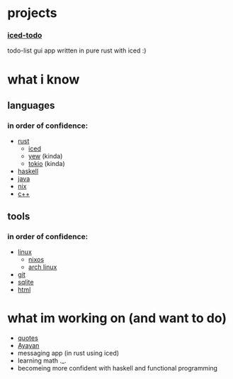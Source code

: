 # projects
### [iced-todo](https://github.com/Pickles888/iced-todo)
todo-list gui app written in pure rust with iced :)

# what i know
## languages
### in order of confidence:
- [rust](https://www.rust-lang.org/)
  - [iced](https://iced.rs/)
  - [yew](https://yew.rs/) (kinda)
  - [tokio](https://tokio.rs/) (kinda)
- [haskell](https://www.haskell.org/)
- [java](https://www.java.com/en/)
- [nix](https://nix.dev/manual/nix/2.18/language/index.html)
- [c++](https://isocpp.org/)

## tools
### in order of confidence:
- [linux](https://kernel.org/)
  - [nixos](https://nixos.org/)
  - [arch linux](https://archlinux.org/)
- [git](https://git-scm.com/)
- [sqlite](https://www.sqlite.org/index.html)
- [html](https://html.spec.whatwg.org/)

# what im working on (and want to do)
- [quotes](https://github.com/Pickles888/quotes)
- [Ayayan](https://github.com/Pickles888/Ayayan)
- messaging app (in rust using iced)
- learning math ._.
- becomeing more confident with haskell and functional programming
